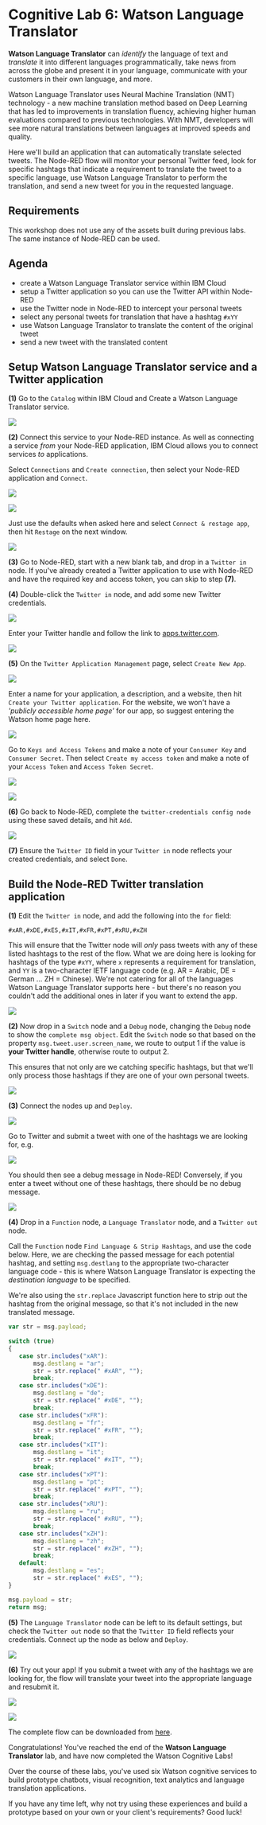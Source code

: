 # Cognitive Lab 6: Watson Language Translator
**Watson Language Translator** can _identify_ the language of text and _translate_ it into different languages programmatically, take news from across the globe and present it in your language, communicate with your customers in their own language, and more.

Watson Language Translator uses Neural Machine Translation (NMT) technology - a new machine translation method based on Deep Learning that has led to improvements in translation fluency, achieving higher human evaluations compared to previous technologies. With NMT, developers will see more natural translations between languages at improved speeds and quality.

Here we'll build an application that can automatically translate selected tweets. The Node-RED flow will monitor your personal Twitter feed, look for specific hashtags that indicate a requirement to translate the tweet to a specific language, use Watson Language Translator to perform the translation, and send a new tweet for you in the requested language.

## Requirements
This workshop does not use any of the assets built during previous labs.
The same instance of Node-RED can be used.

## Agenda
- create a Watson Language Translator service within IBM Cloud
- setup a Twitter application so you can use the Twitter API within Node-RED
- use the Twitter node in Node-RED to intercept your personal tweets
- select any personal tweets for translation that have a hashtag `#xYY`
- use Watson Language Translator to translate the content of the original tweet
- send a new tweet with the translated content

## Setup Watson Language Translator service and a Twitter application
**(1)** Go to the `Catalog` within IBM Cloud and Create a Watson Language Translator service.

![](./images/translator-1.jpg)

**(2)** Connect this service to your Node-RED instance. As well as connecting a service _from_ your Node-RED application, IBM Cloud allows you to connect services _to_ applications.

Select `Connections` and `Create connection`, then select your Node-RED application and `Connect`.

![](./images/translator-2.jpg)

![](./images/translator-3.jpg)

Just use the defaults when asked here and select `Connect & restage app`, then hit `Restage` on the next window.

![](./images/translator-4.jpg)

**(3)** Go to Node-RED, start with a new blank tab, and drop in a `Twitter in` node. If you've already created a Twitter application to use with Node-RED and have the required key and access token, you can skip to step **(7)**.

**(4)** Double-click the `Twitter in` node, and add some new Twitter credentials.

![](./images/translator-5.jpg)

Enter your Twitter handle and follow the link to [apps.twitter.com](apps.twitter.com).

![](./images/translator-6.jpg)

**(5)** On the `Twitter Application Management` page, select `Create New App`.

![](./images/translator-7.jpg)

Enter a name for your application, a description, and a website, then hit `Create your Twitter application`. For the website, we won't have a _'publicly accessible home page'_ for our app, so suggest entering the Watson home page here.

![](./images/translator-8.jpg)

Go to `Keys and Access Tokens` and make a note of your `Consumer Key` and `Consumer Secret`. Then select `Create my access token` and make a note of your `Access Token` and `Access Token Secret`.

![](./images/translator-9.jpg)

![](./images/translator-10.jpg)

**(6)** Go back to Node-RED, complete the `twitter-credentials config node` using these saved details, and hit `Add`.

![](./images/translator-11.jpg)

**(7)** Ensure the `Twitter ID` field in your `Twitter in` node reflects your created credentials, and select `Done`.

## Build the Node-RED Twitter translation application
**(1)** Edit the `Twitter in` node, and add the following into the `for` field:

`#xAR,#xDE,#xES,#xIT,#xFR,#xPT,#xRU,#xZH`

This will ensure that the Twitter node will _only_ pass tweets with any of these listed hashtags to the rest of the flow. What we are doing here is looking for hashtags of the type `#xYY`, where `x` represents a requirement for translation, and `YY` is a two-character IETF language code (e.g. AR = Arabic, DE = German ... ZH = Chinese). We're not catering for all of the languages Watson Language Translator supports here - but there's no reason you couldn't add the additional ones in later if you want to extend the app.

![](./images/translator-12.jpg)

**(2)** Now drop in a `Switch` node and a `Debug` node, changing the `Debug` node to show the `complete msg object`. Edit the `Switch` node so that based on the property `msg.tweet.user.screen_name`, we route to output 1 if the value is **your Twitter handle**, otherwise route to output 2.

This ensures that not only are we catching specific hashtags, but that we'll only process those hashtags if they are one of your own personal tweets.

![](./images/translator-13.jpg)

**(3)** Connect the nodes up and `Deploy`.

![](./images/translator-14.jpg)

Go to Twitter and submit a tweet with one of the hashtags we are looking for, e.g.

![](./images/translator-15.jpg)

You should then see a debug message in Node-RED! Conversely, if you enter a tweet without one of these hashtags, there should be no debug message.

![](./images/translator-16.jpg)

**(4)** Drop in a `Function` node, a `Language Translator` node, and a `Twitter out` node.

Call the `Function` node `Find Language & Strip Hashtags`, and use the code below. Here, we are checking the passed message for each potential hashtag, and setting `msg.destlang` to the appropriate two-character language code - this is where Watson Language Translator is expecting the _destination language_ to be specified.

We're also using the `str.replace` Javascript function here to strip out the hashtag from the original message, so that it's not included in the new translated message.

```javascript
var str = msg.payload;

switch (true)
{
   case str.includes("xAR"):
       msg.destlang = "ar";
       str = str.replace(" #xAR", "");
       break;
   case str.includes("xDE"):
       msg.destlang = "de";
       str = str.replace(" #xDE", "");
       break;
   case str.includes("xFR"):
       msg.destlang = "fr";
       str = str.replace(" #xFR", "");
       break;
   case str.includes("xIT"):
       msg.destlang = "it";
       str = str.replace(" #xIT", "");
       break;
   case str.includes("xPT"):
       msg.destlang = "pt";
       str = str.replace(" #xPT", "");
       break;
   case str.includes("xRU"):
       msg.destlang = "ru";
       str = str.replace(" #xRU", "");
       break;
   case str.includes("xZH"):
       msg.destlang = "zh";
       str = str.replace(" #xZH", "");
       break;
   default:
       msg.destlang = "es";
       str = str.replace(" #xES", "");
}

msg.payload = str;
return msg;
```

**(5)** The `Language Translator` node can be left to its default settings, but check the `Twitter out` node so that the `Twitter ID` field reflects your credentials. Connect up the node as below and `Deploy`.

![](./images/translator-17.jpg)

**(6)** Try out your app! If you submit a tweet with any of the hashtags we are looking for, the flow will translate your tweet into the appropriate language and resubmit it.

![](./images/translator-18.jpg)

![](./images/translator-19.jpg)

The complete flow can be downloaded from [here](./Node-RED/translator.json).

Congratulations! You've reached the end of the **Watson Language Translator** lab, and have now completed the Watson Cognitive Labs!

Over the course of these labs, you've used six Watson cognitive services to build prototype chatbots, visual recognition, text analytics and language translation applications.

If you have any time left, why not try using these experiences and build a prototype based on your own or your client's requirements? Good luck!
